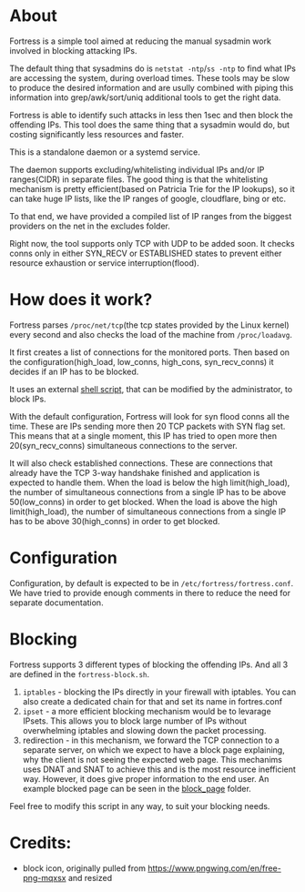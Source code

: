 # About

Fortress is a simple tool aimed at reducing the manual sysadmin work involved in blocking attacking IPs.

The default thing that sysadmins do is `netstat -ntp`/`ss -ntp` to find what IPs are accessing the system, during overload times. These tools may be slow to produce the desired information and are usully combined with piping this information into grep/awk/sort/uniq additional tools to get the right data.

Fortress is able to identify such attacks in less then 1sec and then block the offending IPs. This tool does the same thing that a sysadmin would do, but costing significantly less resources and faster.

This is a standalone daemon or a systemd service. 

The daemon supports excluding/whitelisting individual IPs and/or IP ranges(CIDR) in separate files. The good thing is that the whitelisting mechanism is pretty efficient(based on Patricia Trie for the IP lookups), so it can take huge IP lists, like the IP ranges of google, cloudflare, bing or etc.

To that end, we have provided a compiled list of IP ranges from the biggest providers on the net in the excludes folder.


Right now, the tool supports only TCP with UDP to be added soon. It checks conns only in either SYN_RECV or ESTABLISHED states to prevent either resource exhaustion or service interruption(flood).

# How does it work?

Fortress parses `/proc/net/tcp`(the tcp states provided by the Linux kernel) every second and also checks the load of the machine from `/proc/loadavg`. 

It first creates a list of connections for the monitored ports. Then based on the configuration(high_load, low_conns, high_cons, syn_recv_conns) it decides if an IP has to be blocked. 

It uses an external [shell script](fortress-block.sh), that can be modified by the administrator, to block IPs.


With the default configuration, Fortress will look for syn flood conns all the time. These are IPs sending more then 20 TCP packets with SYN flag set. This means that at a single moment, this IP has tried to open more then 20(syn_recv_conns) simultaneous connections to the server. 
 
It will also check established connections. These are connections that already have the TCP 3-way handshake finished and application is expected to handle them. 
When the load is below the high limit(high_load), the number of simultaneous connections from a single IP has to be above 50(low_conns) in order to get blocked.
When the load is above the high limit(high_load), the number of simultaneous connections from a single IP has to be above 30(high_conns) in order to get blocked.

# Configuration
Configuration, by default is expected to be in `/etc/fortress/fortress.conf`. We have tried to provide enough comments in there to reduce the need for separate documentation.

# Blocking
Fortress supports 3 different types of blocking the offending IPs. And all 3 are defined in the `fortress-block.sh`.
1. `iptables` - blocking the IPs directly in your firewall with iptables. You can also create a dedicated chain for that and set its name in fortres.conf
2. `ipset` - a more efficient blocking mechanism would be to levarage IPsets. This allows you to block large number of IPs without overwhelming iptables and slowing down the packet processing.
3. redirection - in this mechanism, we forward the TCP connection to a separate server, on which we expect to have a block page explaining, why the client is not seeing the expected web page. This mechanims uses DNAT and SNAT to achieve this and is the most resource inefficient way. However, it does give proper information to the end user. An example blocked page can be seen in the [block_page](block_page) folder.

Feel free to modify this script in any way, to suit your blocking needs.

# Credits:
 - block icon, originally pulled from https://www.pngwing.com/en/free-png-mqxsx and resized

